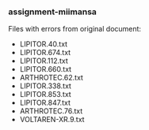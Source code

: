 ### assignment-miimansa


Files with errors from original document:
- LIPITOR.40.txt
- LIPITOR.674.txt
- LIPITOR.112.txt
- LIPITOR.660.txt
- ARTHROTEC.62.txt
- LIPITOR.338.txt
- LIPITOR.853.txt
- LIPITOR.847.txt
- ARTHROTEC.76.txt
- VOLTAREN-XR.9.txt